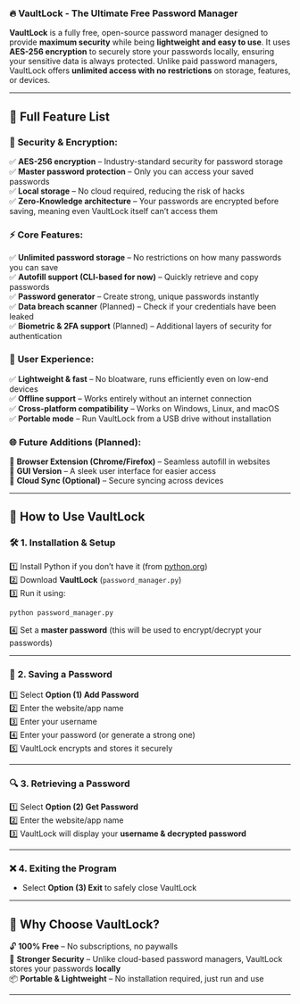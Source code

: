 ### 🔥 **VaultLock - The Ultimate Free Password Manager**  

**VaultLock** is a fully free, open-source password manager designed to provide **maximum security** while being **lightweight and easy to use**. It uses **AES-256 encryption** to securely store your passwords locally, ensuring your sensitive data is always protected. Unlike paid password managers, VaultLock offers **unlimited access with no restrictions** on storage, features, or devices.  

---

## 📌 **Full Feature List**  

### 🔐 **Security & Encryption:**  
✅ **AES-256 encryption** – Industry-standard security for password storage  
✅ **Master password protection** – Only you can access your saved passwords  
✅ **Local storage** – No cloud required, reducing the risk of hacks  
✅ **Zero-Knowledge architecture** – Your passwords are encrypted before saving, meaning even VaultLock itself can’t access them  

### ⚡ **Core Features:**  
✅ **Unlimited password storage** – No restrictions on how many passwords you can save  
✅ **Autofill support (CLI-based for now)** – Quickly retrieve and copy passwords  
✅ **Password generator** – Create strong, unique passwords instantly  
✅ **Data breach scanner** (Planned) – Check if your credentials have been leaked  
✅ **Biometric & 2FA support** (Planned) – Additional layers of security for authentication  

### 🔧 **User Experience:**  
✅ **Lightweight & fast** – No bloatware, runs efficiently even on low-end devices  
✅ **Offline support** – Works entirely without an internet connection  
✅ **Cross-platform compatibility** – Works on Windows, Linux, and macOS  
✅ **Portable mode** – Run VaultLock from a USB drive without installation  

### 🌐 **Future Additions (Planned):**  
🚀 **Browser Extension (Chrome/Firefox)** – Seamless autofill in websites  
🚀 **GUI Version** – A sleek user interface for easier access  
🚀 **Cloud Sync (Optional)** – Secure syncing across devices  

---

## 📖 **How to Use VaultLock**  

### 🛠 **1. Installation & Setup**  
1️⃣ Install Python if you don’t have it (from [python.org](https://www.python.org/))  
2️⃣ Download **VaultLock** (`password_manager.py`)  
3️⃣ Run it using:  
   ```sh
   python password_manager.py
   ```  
4️⃣ Set a **master password** (this will be used to encrypt/decrypt your passwords)  

---

### 🔑 **2. Saving a Password**  
1️⃣ Select **Option (1) Add Password**  
2️⃣ Enter the website/app name  
3️⃣ Enter your username  
4️⃣ Enter your password (or generate a strong one)  
5️⃣ VaultLock encrypts and stores it securely  

---

### 🔍 **3. Retrieving a Password**  
1️⃣ Select **Option (2) Get Password**  
2️⃣ Enter the website/app name  
3️⃣ VaultLock will display your **username & decrypted password**  

---

### ❌ **4. Exiting the Program**  
- Select **Option (3) Exit** to safely close VaultLock  

---

## 🎯 **Why Choose VaultLock?**  
🔓 **100% Free** – No subscriptions, no paywalls  
💪 **Stronger Security** – Unlike cloud-based password managers, VaultLock stores your passwords **locally**  
📦 **Portable & Lightweight** – No installation required, just run and use  

---

